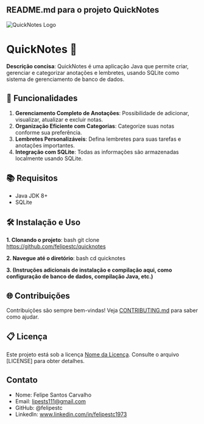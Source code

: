 ## README.md para o projeto QuickNotes
![QuickNotes Logo](https://th.bing.com/th/id/R.e1d7d5807fd4b0ca06463e826e09f6f5?rik=HoCR4op9v64kog&riu=http%3a%2f%2fwww.qnotes.com%2fimages%2fSoap-Notes-Quick-Notes-Logo.png&ehk=3%2bKhjZPIVPVclYMAtZy5XUMzyPjj6fMs2TEprHk%2bvak%3d&risl=&pid=ImgRaw&r=0)

# QuickNotes 📝

**Descrição concisa**: QuickNotes é uma aplicação Java que permite criar, gerenciar e categorizar anotações e lembretes, usando SQLite como sistema de gerenciamento de banco de dados.

## 🚀 Funcionalidades

1. **Gerenciamento Completo de Anotações**: Possibilidade de adicionar, visualizar, atualizar e excluir notas.
2. **Organização Eficiente com Categorias**: Categorize suas notas conforme sua preferência.
3. **Lembretes Personalizáveis**: Defina lembretes para suas tarefas e anotações importantes.
4. **Integração com SQLite**: Todas as informações são armazenadas localmente usando SQLite.

## 📚 Requisitos

- Java JDK 8+
- SQLite

## 🛠️ Instalação e Uso

**1. Clonando o projeto**:
bash
git clone https://github.com/felipestc/quicknotes


**2. Navegue até o diretório**:
bash
cd quicknotes


**3. (Instruções adicionais de instalação e compilação aqui, como configuração de banco de dados, compilação Java, etc.)**

## 🌐 Contribuições

Contribuições são sempre bem-vindas! Veja [CONTRIBUTING.md](CONTRIBUTING.md) para saber como ajudar.

## 📋 Licença

Este projeto está sob a licença [Nome da Licença](https://github.com/felipestc/quicknotes/blob/main/LICENSE). Consulte o arquivo [LICENSE] para obter detalhes.

## Contato

- Nome: Felipe Santos Carvalho
- Email: lipests111@gmail.com
- GitHub: @felipestc
- LinkedIn: www.linkedin.com/in/felipestc1973




